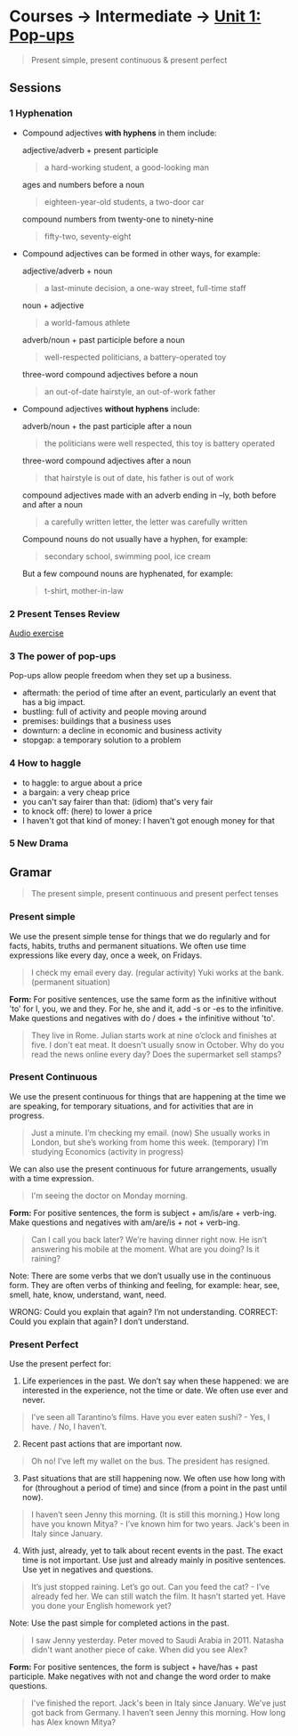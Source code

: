 # Courses -> Intermediate -> [Unit 1: Pop-ups]((http://www.bbc.co.uk/learningenglish/english/course/intermediate/unit-1/))

> Present simple, present continuous & present perfect

## Sessions

### 1 Hyphenation
- Compound adjectives **with hyphens** in them include:

  adjective/adverb + present participle
  > a hard-working student, a good-looking man

  ages and numbers before a noun
  > eighteen-year-old students, a two-door car

  compound numbers from twenty-one to ninety-nine
  > fifty-two, seventy-eight

- Compound adjectives can be formed in other ways, for example:

  adjective/adverb + noun
  > a last-minute decision, a one-way street, full-time staff

  noun + adjective
  > a world-famous athlete

  adverb/noun + past participle before a noun
  > well-respected politicians, a battery-operated toy

  three-word compound adjectives before a noun
  > an out-of-date hairstyle, an out-of-work father

- Compound adjectives **without hyphens** include:

  adverb/noun + the past participle after a noun
  > the politicians were well respected, this toy is battery operated

  three-word compound adjectives after a noun
  > that hairstyle is out of date, his father is out of work

  compound adjectives made with an adverb ending in –ly, both before and after a noun
  > a carefully written letter, the letter was carefully written

  Compound nouns do not usually have a hyphen, for example:
  > secondary school, swimming pool, ice cream

  But a few compound nouns are hyphenated, for example:
  > t-shirt, mother-in-law

### 2 Present Tenses Review
[Audio exercise](http://downloads.bbc.co.uk/learningenglish/intermediate/unit1/b2_u1_6min_gram_present_tenses_download.mp3)


### 3 The power of pop-ups
Pop-ups allow people freedom when they set up a business.

- aftermath: the period of time after an event, particularly an event that has a big impact.
- bustling: full of activity and people moving around
- premises: buildings that a business uses
- downturn: a decline in economic and business activity
- stopgap: a temporary solution to a problem

### 4 How to haggle

- to haggle: to argue about a price
- a bargain: a very cheap price
- you can't say fairer than that: (idiom) that's very fair
- to knock off: (here) to lower a price
- I haven't got that kind of money: I haven't got enough money for that

### 5 New Drama

## Gramar
> The present simple, present continuous and present perfect tenses

### Present simple

We use the present simple tense for things that we do regularly and for facts, habits, truths and permanent situations. We often use time expressions like every day, once a week, on Fridays.
> I check my email every day. (regular activity)
> Yuki works at the bank. (permanent situation)

**Form:**
For positive sentences, use the same form as the infinitive without 'to' for I, you, we and they. For he, she and it, add -s or -es to the infinitive. Make questions and negatives with do / does + the infinitive without 'to'.
> They live in Rome.
> Julian starts work at nine o’clock and finishes at five.
> I don't eat meat.
> It doesn't usually snow in October.
> Why do you read the news online every day?
> Does the supermarket sell stamps?

### Present Continuous

We use the present continuous for things that are happening at the time we are speaking, for temporary situations, and for activities that are in progress.
> Just a minute. I’m checking my email. (now)
> She usually works in London, but she’s working from home this week. (temporary)
> I’m studying Economics (activity in progress)

We can also use the present continuous for future arrangements, usually with a time expression.
> I'm seeing the doctor on Monday morning.

**Form:**
For positive sentences, the form is subject + am/is/are + verb-ing. Make questions and negatives with am/are/is + not + verb-ing.

> Can I call you back later? We’re having dinner right now.
> He isn’t answering his mobile at the moment.
> What are you doing?
> Is it raining?

Note: There are some verbs that we don’t usually use in the continuous form. They are often verbs of thinking and feeling, for example: hear, see, smell, hate, know, understand, want, need.

WRONG: Could you explain that again? I’m not understanding.
CORRECT: Could you explain that again? I don’t understand.

### Present Perfect

Use the present perfect for:

1) Life experiences in the past. We don’t say when these happened: we are interested in the experience, not the time or date. We often use ever and never.
> I’ve seen all Tarantino’s films.
> Have you ever eaten sushi? - Yes, I have. / No, I haven’t.

2) Recent past actions that are important now.
> Oh no! I’ve left my wallet on the bus.
> The president has resigned.

3) Past situations that are still happening now. We often use how long with for (throughout a period of time) and since (from a point in the past until now).
> I haven’t seen Jenny this morning. (It is still this morning.)
> How long have you known Mitya? - I’ve known him for two years.
> Jack's been in Italy since January.

4) With just, already, yet to talk about recent events in the past. The exact time is not important. Use just and already mainly in positive sentences. Use yet in negatives and questions.
> It’s just stopped raining. Let’s go out.
> Can you feed the cat? - I’ve already fed her.
> We can still watch the film. It hasn’t started yet.
> Have you done your English homework yet?

Note: Use the past simple for completed actions in the past.
> I saw Jenny yesterday.
> Peter moved to Saudi Arabia in 2011.
> Natasha didn't want another piece of cake.
> When did you see Alex?

**Form:**
For positive sentences, the form is subject + have/has + past participle. Make negatives with not and change the word order to make questions.
> I've finished the report.
> Jack's been in Italy since January.
> We've just got back from Germany.
> I haven’t seen Jenny this morning.
> How long has Alex known Mitya?